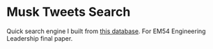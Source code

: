 # Musk Tweets Search

Quick search engine I built from [this database](https://www.kaggle.com/datasets/ayhmrba/elon-musk-tweets-2010-2021). For EM54 Engineering Leadership final paper.

